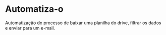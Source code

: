 # Automatiza-o
Automatização do processo de baixar uma planilha do drive, filtrar os dados e enviar para um e-mail.
